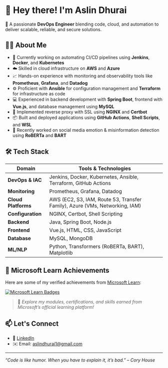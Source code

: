 # 👋 Hey there! I'm Aslin Dhurai

🎯 A passionate **DevOps Engineer** blending code, cloud, and automation to deliver scalable, reliable, and secure solutions.

## 👨‍💻 About Me

- 🔧 Currently working on automating CI/CD pipelines using **Jenkins**, **Docker**, and **Kubernetes**
- ☁️ Skilled in cloud infrastructure on **AWS** and **Azure**
- 📈 Hands-on experience with monitoring and observability tools like **Prometheus**, **Grafana**, and **Datadog**
- ⚙️ Proficient with **Ansible** for configuration management and **Terraform** for infrastructure as code
- 💻 Experienced in backend development with **Spring Boot**, frontend with **Vue.js**, and database management using **MySQL**
- 🔐 Implemented reverse proxy with SSL using **NGINX** and **Certbot**
- 📦 Built and deployed applications using **GitHub Actions**, **Shell Scripts**, and **WSL**
- 🧠 Recently worked on social media emotion & misinformation detection using **RoBERTa** and **BART**

## 🛠️ Tech Stack

| Domain               | Tools & Technologies                                                                 |
|----------------------|--------------------------------------------------------------------------------------|
| **DevOps & IAC**     | Jenkins, Docker, Kubernetes, Ansible, Terraform, GitHub Actions                     |
| **Monitoring**       | Prometheus, Grafana, Datadog                                                         |
| **Cloud Platforms**  | AWS (EC2, S3, IAM, Route 53, Transfer Family), Azure (VMs, Networking, IAM)          |
| **Configuration**    | NGINX, Certbot, Shell Scripting                                                      |
| **Backend**          | Java, Spring Boot, Node.js                                                           |
| **Frontend**         | Vue.js, HTML, CSS, JavaScript                                                        |
| **Database**         | MySQL, MongoDB                                                                       |
| **ML/NLP**           | Python, Transformers (RoBERTa, BART), Matplotlib                                     |

## 🏅 Microsoft Learn Achievements

Here are some of my verified achievements from [Microsoft Learn](https://learn.microsoft.com/en-us/users/aslindhurai-6583):

<a href="https://learn.microsoft.com/en-us/users/aslindhurai-6583/achievements">
  <img src="https://img.shields.io/badge/Microsoft%20Learn-View%20My%20Badges-0078D4?style=for-the-badge&logo=microsoft&logoColor=white" alt="Microsoft Learn Badges" />
</a>

> 📌 *Explore my modules, certifications, and skills earned from Microsoft’s official learning platform!*

## 📫 Let's Connect

- 💼 [LinkedIn](https://www.linkedin.com/in/aslindhurai/)
- ✉️ Email: aslindhurai1@gmail.com

---

*“Code is like humor. When you have to explain it, it’s bad.” – Cory House*
